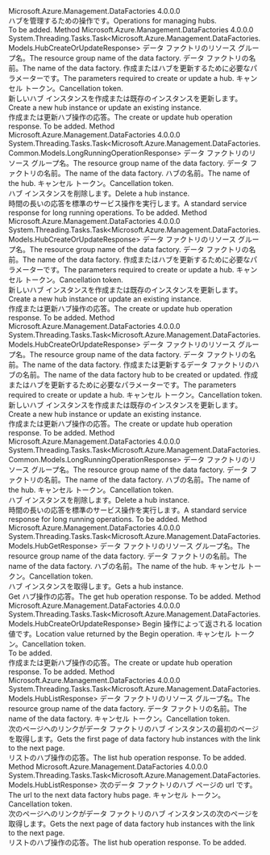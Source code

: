<Type Name="IHubOperations" FullName="Microsoft.Azure.Management.DataFactories.Core.IHubOperations">
  <TypeSignature Language="C#" Value="public interface IHubOperations" />
  <TypeSignature Language="ILAsm" Value=".class public interface auto ansi abstract IHubOperations" />
  <TypeSignature Language="DocId" Value="T:Microsoft.Azure.Management.DataFactories.Core.IHubOperations" />
  <TypeSignature Language="VB.NET" Value="Public Interface IHubOperations" />
  <TypeSignature Language="F#" Value="type IHubOperations = interface" />
  <AssemblyInfo>
    <AssemblyName>Microsoft.Azure.Management.DataFactories</AssemblyName>
    <AssemblyVersion>4.0.0.0</AssemblyVersion>
  </AssemblyInfo>
  <Interfaces />
  <Docs>
    <summary>
            <span data-ttu-id="0d84f-101">ハブを管理するための操作です。</span><span class="sxs-lookup"><span data-stu-id="0d84f-101">Operations for managing hubs.</span></span>
            </summary>
    <remarks>To be added.</remarks>
  </Docs>
  <Members>
    <Member MemberName="BeginCreateOrUpdateAsync">
      <MemberSignature Language="C#" Value="public System.Threading.Tasks.Task&lt;Microsoft.Azure.Management.DataFactories.Models.HubCreateOrUpdateResponse&gt; BeginCreateOrUpdateAsync (string resourceGroupName, string dataFactoryName, Microsoft.Azure.Management.DataFactories.Models.HubCreateOrUpdateParameters parameters, System.Threading.CancellationToken cancellationToken);" />
      <MemberSignature Language="ILAsm" Value=".method public hidebysig newslot virtual instance class System.Threading.Tasks.Task`1&lt;class Microsoft.Azure.Management.DataFactories.Models.HubCreateOrUpdateResponse&gt; BeginCreateOrUpdateAsync(string resourceGroupName, string dataFactoryName, class Microsoft.Azure.Management.DataFactories.Models.HubCreateOrUpdateParameters parameters, valuetype System.Threading.CancellationToken cancellationToken) cil managed" />
      <MemberSignature Language="DocId" Value="M:Microsoft.Azure.Management.DataFactories.Core.IHubOperations.BeginCreateOrUpdateAsync(System.String,System.String,Microsoft.Azure.Management.DataFactories.Models.HubCreateOrUpdateParameters,System.Threading.CancellationToken)" />
      <MemberSignature Language="F#" Value="abstract member BeginCreateOrUpdateAsync : string * string * Microsoft.Azure.Management.DataFactories.Models.HubCreateOrUpdateParameters * System.Threading.CancellationToken -&gt; System.Threading.Tasks.Task&lt;Microsoft.Azure.Management.DataFactories.Models.HubCreateOrUpdateResponse&gt;" Usage="iHubOperations.BeginCreateOrUpdateAsync (resourceGroupName, dataFactoryName, parameters, cancellationToken)" />
      <MemberType>Method</MemberType>
      <AssemblyInfo>
        <AssemblyName>Microsoft.Azure.Management.DataFactories</AssemblyName>
        <AssemblyVersion>4.0.0.0</AssemblyVersion>
      </AssemblyInfo>
      <ReturnValue>
        <ReturnType>System.Threading.Tasks.Task&lt;Microsoft.Azure.Management.DataFactories.Models.HubCreateOrUpdateResponse&gt;</ReturnType>
      </ReturnValue>
      <Parameters>
        <Parameter Name="resourceGroupName" Type="System.String" />
        <Parameter Name="dataFactoryName" Type="System.String" />
        <Parameter Name="parameters" Type="Microsoft.Azure.Management.DataFactories.Models.HubCreateOrUpdateParameters" />
        <Parameter Name="cancellationToken" Type="System.Threading.CancellationToken" />
      </Parameters>
      <Docs>
        <param name="resourceGroupName">
            <span data-ttu-id="0d84f-102">データ ファクトリのリソース グループ名。</span><span class="sxs-lookup"><span data-stu-id="0d84f-102">The resource group name of the data factory.</span></span>
            </param>
        <param name="dataFactoryName">
            <span data-ttu-id="0d84f-103">データ ファクトリの名前。</span><span class="sxs-lookup"><span data-stu-id="0d84f-103">The name of the data factory.</span></span>
            </param>
        <param name="parameters">
            <span data-ttu-id="0d84f-104">作成またはハブを更新するために必要なパラメーターです。</span><span class="sxs-lookup"><span data-stu-id="0d84f-104">The parameters required to create or update a hub.</span></span>
            </param>
        <param name="cancellationToken">
            <span data-ttu-id="0d84f-105">キャンセル トークン。</span><span class="sxs-lookup"><span data-stu-id="0d84f-105">Cancellation token.</span></span>
            </param>
        <summary>
            <span data-ttu-id="0d84f-106">新しいハブ インスタンスを作成または既存のインスタンスを更新します。</span><span class="sxs-lookup"><span data-stu-id="0d84f-106">Create a new hub instance or update an existing instance.</span></span>
            </summary>
        <returns>
            <span data-ttu-id="0d84f-107">作成または更新ハブ操作の応答。</span><span class="sxs-lookup"><span data-stu-id="0d84f-107">The create or update hub operation response.</span></span>
            </returns>
        <remarks>To be added.</remarks>
      </Docs>
    </Member>
    <Member MemberName="BeginDeleteAsync">
      <MemberSignature Language="C#" Value="public System.Threading.Tasks.Task&lt;Microsoft.Azure.Management.DataFactories.Common.Models.LongRunningOperationResponse&gt; BeginDeleteAsync (string resourceGroupName, string dataFactoryName, string hubName, System.Threading.CancellationToken cancellationToken);" />
      <MemberSignature Language="ILAsm" Value=".method public hidebysig newslot virtual instance class System.Threading.Tasks.Task`1&lt;class Microsoft.Azure.Management.DataFactories.Common.Models.LongRunningOperationResponse&gt; BeginDeleteAsync(string resourceGroupName, string dataFactoryName, string hubName, valuetype System.Threading.CancellationToken cancellationToken) cil managed" />
      <MemberSignature Language="DocId" Value="M:Microsoft.Azure.Management.DataFactories.Core.IHubOperations.BeginDeleteAsync(System.String,System.String,System.String,System.Threading.CancellationToken)" />
      <MemberSignature Language="F#" Value="abstract member BeginDeleteAsync : string * string * string * System.Threading.CancellationToken -&gt; System.Threading.Tasks.Task&lt;Microsoft.Azure.Management.DataFactories.Common.Models.LongRunningOperationResponse&gt;" Usage="iHubOperations.BeginDeleteAsync (resourceGroupName, dataFactoryName, hubName, cancellationToken)" />
      <MemberType>Method</MemberType>
      <AssemblyInfo>
        <AssemblyName>Microsoft.Azure.Management.DataFactories</AssemblyName>
        <AssemblyVersion>4.0.0.0</AssemblyVersion>
      </AssemblyInfo>
      <ReturnValue>
        <ReturnType>System.Threading.Tasks.Task&lt;Microsoft.Azure.Management.DataFactories.Common.Models.LongRunningOperationResponse&gt;</ReturnType>
      </ReturnValue>
      <Parameters>
        <Parameter Name="resourceGroupName" Type="System.String" />
        <Parameter Name="dataFactoryName" Type="System.String" />
        <Parameter Name="hubName" Type="System.String" />
        <Parameter Name="cancellationToken" Type="System.Threading.CancellationToken" />
      </Parameters>
      <Docs>
        <param name="resourceGroupName">
            <span data-ttu-id="0d84f-108">データ ファクトリのリソース グループ名。</span><span class="sxs-lookup"><span data-stu-id="0d84f-108">The resource group name of the data factory.</span></span>
            </param>
        <param name="dataFactoryName">
            <span data-ttu-id="0d84f-109">データ ファクトリの名前。</span><span class="sxs-lookup"><span data-stu-id="0d84f-109">The name of the data factory.</span></span>
            </param>
        <param name="hubName">
            <span data-ttu-id="0d84f-110">ハブの名前。</span><span class="sxs-lookup"><span data-stu-id="0d84f-110">The name of the hub.</span></span>
            </param>
        <param name="cancellationToken">
            <span data-ttu-id="0d84f-111">キャンセル トークン。</span><span class="sxs-lookup"><span data-stu-id="0d84f-111">Cancellation token.</span></span>
            </param>
        <summary>
            <span data-ttu-id="0d84f-112">ハブ インスタンスを削除します。</span><span class="sxs-lookup"><span data-stu-id="0d84f-112">Delete a hub instance.</span></span>
            </summary>
        <returns>
            <span data-ttu-id="0d84f-113">時間の長いの応答を標準のサービス操作を実行します。</span><span class="sxs-lookup"><span data-stu-id="0d84f-113">A standard service response for long running operations.</span></span>
            </returns>
        <remarks>To be added.</remarks>
      </Docs>
    </Member>
    <Member MemberName="CreateOrUpdateAsync">
      <MemberSignature Language="C#" Value="public System.Threading.Tasks.Task&lt;Microsoft.Azure.Management.DataFactories.Models.HubCreateOrUpdateResponse&gt; CreateOrUpdateAsync (string resourceGroupName, string dataFactoryName, Microsoft.Azure.Management.DataFactories.Models.HubCreateOrUpdateParameters parameters, System.Threading.CancellationToken cancellationToken);" />
      <MemberSignature Language="ILAsm" Value=".method public hidebysig newslot virtual instance class System.Threading.Tasks.Task`1&lt;class Microsoft.Azure.Management.DataFactories.Models.HubCreateOrUpdateResponse&gt; CreateOrUpdateAsync(string resourceGroupName, string dataFactoryName, class Microsoft.Azure.Management.DataFactories.Models.HubCreateOrUpdateParameters parameters, valuetype System.Threading.CancellationToken cancellationToken) cil managed" />
      <MemberSignature Language="DocId" Value="M:Microsoft.Azure.Management.DataFactories.Core.IHubOperations.CreateOrUpdateAsync(System.String,System.String,Microsoft.Azure.Management.DataFactories.Models.HubCreateOrUpdateParameters,System.Threading.CancellationToken)" />
      <MemberSignature Language="F#" Value="abstract member CreateOrUpdateAsync : string * string * Microsoft.Azure.Management.DataFactories.Models.HubCreateOrUpdateParameters * System.Threading.CancellationToken -&gt; System.Threading.Tasks.Task&lt;Microsoft.Azure.Management.DataFactories.Models.HubCreateOrUpdateResponse&gt;" Usage="iHubOperations.CreateOrUpdateAsync (resourceGroupName, dataFactoryName, parameters, cancellationToken)" />
      <MemberType>Method</MemberType>
      <AssemblyInfo>
        <AssemblyName>Microsoft.Azure.Management.DataFactories</AssemblyName>
        <AssemblyVersion>4.0.0.0</AssemblyVersion>
      </AssemblyInfo>
      <ReturnValue>
        <ReturnType>System.Threading.Tasks.Task&lt;Microsoft.Azure.Management.DataFactories.Models.HubCreateOrUpdateResponse&gt;</ReturnType>
      </ReturnValue>
      <Parameters>
        <Parameter Name="resourceGroupName" Type="System.String" />
        <Parameter Name="dataFactoryName" Type="System.String" />
        <Parameter Name="parameters" Type="Microsoft.Azure.Management.DataFactories.Models.HubCreateOrUpdateParameters" />
        <Parameter Name="cancellationToken" Type="System.Threading.CancellationToken" />
      </Parameters>
      <Docs>
        <param name="resourceGroupName">
            <span data-ttu-id="0d84f-114">データ ファクトリのリソース グループ名。</span><span class="sxs-lookup"><span data-stu-id="0d84f-114">The resource group name of the data factory.</span></span>
            </param>
        <param name="dataFactoryName">
            <span data-ttu-id="0d84f-115">データ ファクトリの名前。</span><span class="sxs-lookup"><span data-stu-id="0d84f-115">The name of the data factory.</span></span>
            </param>
        <param name="parameters">
            <span data-ttu-id="0d84f-116">作成またはハブを更新するために必要なパラメーターです。</span><span class="sxs-lookup"><span data-stu-id="0d84f-116">The parameters required to create or update a hub.</span></span>
            </param>
        <param name="cancellationToken">
            <span data-ttu-id="0d84f-117">キャンセル トークン。</span><span class="sxs-lookup"><span data-stu-id="0d84f-117">Cancellation token.</span></span>
            </param>
        <summary>
            <span data-ttu-id="0d84f-118">新しいハブ インスタンスを作成または既存のインスタンスを更新します。</span><span class="sxs-lookup"><span data-stu-id="0d84f-118">Create a new hub instance or update an existing instance.</span></span>
            </summary>
        <returns>
            <span data-ttu-id="0d84f-119">作成または更新ハブ操作の応答。</span><span class="sxs-lookup"><span data-stu-id="0d84f-119">The create or update hub operation response.</span></span>
            </returns>
        <remarks>To be added.</remarks>
      </Docs>
    </Member>
    <Member MemberName="CreateOrUpdateWithRawJsonContentAsync">
      <MemberSignature Language="C#" Value="public System.Threading.Tasks.Task&lt;Microsoft.Azure.Management.DataFactories.Models.HubCreateOrUpdateResponse&gt; CreateOrUpdateWithRawJsonContentAsync (string resourceGroupName, string dataFactoryName, string hubName, Microsoft.Azure.Management.DataFactories.Models.HubCreateOrUpdateWithRawJsonContentParameters parameters, System.Threading.CancellationToken cancellationToken);" />
      <MemberSignature Language="ILAsm" Value=".method public hidebysig newslot virtual instance class System.Threading.Tasks.Task`1&lt;class Microsoft.Azure.Management.DataFactories.Models.HubCreateOrUpdateResponse&gt; CreateOrUpdateWithRawJsonContentAsync(string resourceGroupName, string dataFactoryName, string hubName, class Microsoft.Azure.Management.DataFactories.Models.HubCreateOrUpdateWithRawJsonContentParameters parameters, valuetype System.Threading.CancellationToken cancellationToken) cil managed" />
      <MemberSignature Language="DocId" Value="M:Microsoft.Azure.Management.DataFactories.Core.IHubOperations.CreateOrUpdateWithRawJsonContentAsync(System.String,System.String,System.String,Microsoft.Azure.Management.DataFactories.Models.HubCreateOrUpdateWithRawJsonContentParameters,System.Threading.CancellationToken)" />
      <MemberSignature Language="F#" Value="abstract member CreateOrUpdateWithRawJsonContentAsync : string * string * string * Microsoft.Azure.Management.DataFactories.Models.HubCreateOrUpdateWithRawJsonContentParameters * System.Threading.CancellationToken -&gt; System.Threading.Tasks.Task&lt;Microsoft.Azure.Management.DataFactories.Models.HubCreateOrUpdateResponse&gt;" Usage="iHubOperations.CreateOrUpdateWithRawJsonContentAsync (resourceGroupName, dataFactoryName, hubName, parameters, cancellationToken)" />
      <MemberType>Method</MemberType>
      <AssemblyInfo>
        <AssemblyName>Microsoft.Azure.Management.DataFactories</AssemblyName>
        <AssemblyVersion>4.0.0.0</AssemblyVersion>
      </AssemblyInfo>
      <ReturnValue>
        <ReturnType>System.Threading.Tasks.Task&lt;Microsoft.Azure.Management.DataFactories.Models.HubCreateOrUpdateResponse&gt;</ReturnType>
      </ReturnValue>
      <Parameters>
        <Parameter Name="resourceGroupName" Type="System.String" />
        <Parameter Name="dataFactoryName" Type="System.String" />
        <Parameter Name="hubName" Type="System.String" />
        <Parameter Name="parameters" Type="Microsoft.Azure.Management.DataFactories.Models.HubCreateOrUpdateWithRawJsonContentParameters" />
        <Parameter Name="cancellationToken" Type="System.Threading.CancellationToken" />
      </Parameters>
      <Docs>
        <param name="resourceGroupName">
            <span data-ttu-id="0d84f-120">データ ファクトリのリソース グループ名。</span><span class="sxs-lookup"><span data-stu-id="0d84f-120">The resource group name of the data factory.</span></span>
            </param>
        <param name="dataFactoryName">
            <span data-ttu-id="0d84f-121">データ ファクトリの名前。</span><span class="sxs-lookup"><span data-stu-id="0d84f-121">The name of the data factory.</span></span>
            </param>
        <param name="hubName">
            <span data-ttu-id="0d84f-122">作成または更新するデータ ファクトリのハブの名前。</span><span class="sxs-lookup"><span data-stu-id="0d84f-122">The name of the data factory hub to be created or updated.</span></span>
            </param>
        <param name="parameters">
            <span data-ttu-id="0d84f-123">作成またはハブを更新するために必要なパラメーターです。</span><span class="sxs-lookup"><span data-stu-id="0d84f-123">The parameters required to create or update a hub.</span></span>
            </param>
        <param name="cancellationToken">
            <span data-ttu-id="0d84f-124">キャンセル トークン。</span><span class="sxs-lookup"><span data-stu-id="0d84f-124">Cancellation token.</span></span>
            </param>
        <summary>
            <span data-ttu-id="0d84f-125">新しいハブ インスタンスを作成または既存のインスタンスを更新します。</span><span class="sxs-lookup"><span data-stu-id="0d84f-125">Create a new hub instance or update an existing instance.</span></span>
            </summary>
        <returns>
            <span data-ttu-id="0d84f-126">作成または更新ハブ操作の応答。</span><span class="sxs-lookup"><span data-stu-id="0d84f-126">The create or update hub operation response.</span></span>
            </returns>
        <remarks>To be added.</remarks>
      </Docs>
    </Member>
    <Member MemberName="DeleteAsync">
      <MemberSignature Language="C#" Value="public System.Threading.Tasks.Task&lt;Microsoft.Azure.Management.DataFactories.Common.Models.LongRunningOperationResponse&gt; DeleteAsync (string resourceGroupName, string dataFactoryName, string hubName, System.Threading.CancellationToken cancellationToken);" />
      <MemberSignature Language="ILAsm" Value=".method public hidebysig newslot virtual instance class System.Threading.Tasks.Task`1&lt;class Microsoft.Azure.Management.DataFactories.Common.Models.LongRunningOperationResponse&gt; DeleteAsync(string resourceGroupName, string dataFactoryName, string hubName, valuetype System.Threading.CancellationToken cancellationToken) cil managed" />
      <MemberSignature Language="DocId" Value="M:Microsoft.Azure.Management.DataFactories.Core.IHubOperations.DeleteAsync(System.String,System.String,System.String,System.Threading.CancellationToken)" />
      <MemberSignature Language="F#" Value="abstract member DeleteAsync : string * string * string * System.Threading.CancellationToken -&gt; System.Threading.Tasks.Task&lt;Microsoft.Azure.Management.DataFactories.Common.Models.LongRunningOperationResponse&gt;" Usage="iHubOperations.DeleteAsync (resourceGroupName, dataFactoryName, hubName, cancellationToken)" />
      <MemberType>Method</MemberType>
      <AssemblyInfo>
        <AssemblyName>Microsoft.Azure.Management.DataFactories</AssemblyName>
        <AssemblyVersion>4.0.0.0</AssemblyVersion>
      </AssemblyInfo>
      <ReturnValue>
        <ReturnType>System.Threading.Tasks.Task&lt;Microsoft.Azure.Management.DataFactories.Common.Models.LongRunningOperationResponse&gt;</ReturnType>
      </ReturnValue>
      <Parameters>
        <Parameter Name="resourceGroupName" Type="System.String" />
        <Parameter Name="dataFactoryName" Type="System.String" />
        <Parameter Name="hubName" Type="System.String" />
        <Parameter Name="cancellationToken" Type="System.Threading.CancellationToken" />
      </Parameters>
      <Docs>
        <param name="resourceGroupName">
            <span data-ttu-id="0d84f-127">データ ファクトリのリソース グループ名。</span><span class="sxs-lookup"><span data-stu-id="0d84f-127">The resource group name of the data factory.</span></span>
            </param>
        <param name="dataFactoryName">
            <span data-ttu-id="0d84f-128">データ ファクトリの名前。</span><span class="sxs-lookup"><span data-stu-id="0d84f-128">The name of the data factory.</span></span>
            </param>
        <param name="hubName">
            <span data-ttu-id="0d84f-129">ハブの名前。</span><span class="sxs-lookup"><span data-stu-id="0d84f-129">The name of the hub.</span></span>
            </param>
        <param name="cancellationToken">
            <span data-ttu-id="0d84f-130">キャンセル トークン。</span><span class="sxs-lookup"><span data-stu-id="0d84f-130">Cancellation token.</span></span>
            </param>
        <summary>
            <span data-ttu-id="0d84f-131">ハブ インスタンスを削除します。</span><span class="sxs-lookup"><span data-stu-id="0d84f-131">Delete a hub instance.</span></span>
            </summary>
        <returns>
            <span data-ttu-id="0d84f-132">時間の長いの応答を標準のサービス操作を実行します。</span><span class="sxs-lookup"><span data-stu-id="0d84f-132">A standard service response for long running operations.</span></span>
            </returns>
        <remarks>To be added.</remarks>
      </Docs>
    </Member>
    <Member MemberName="GetAsync">
      <MemberSignature Language="C#" Value="public System.Threading.Tasks.Task&lt;Microsoft.Azure.Management.DataFactories.Models.HubGetResponse&gt; GetAsync (string resourceGroupName, string dataFactoryName, string hubName, System.Threading.CancellationToken cancellationToken);" />
      <MemberSignature Language="ILAsm" Value=".method public hidebysig newslot virtual instance class System.Threading.Tasks.Task`1&lt;class Microsoft.Azure.Management.DataFactories.Models.HubGetResponse&gt; GetAsync(string resourceGroupName, string dataFactoryName, string hubName, valuetype System.Threading.CancellationToken cancellationToken) cil managed" />
      <MemberSignature Language="DocId" Value="M:Microsoft.Azure.Management.DataFactories.Core.IHubOperations.GetAsync(System.String,System.String,System.String,System.Threading.CancellationToken)" />
      <MemberSignature Language="F#" Value="abstract member GetAsync : string * string * string * System.Threading.CancellationToken -&gt; System.Threading.Tasks.Task&lt;Microsoft.Azure.Management.DataFactories.Models.HubGetResponse&gt;" Usage="iHubOperations.GetAsync (resourceGroupName, dataFactoryName, hubName, cancellationToken)" />
      <MemberType>Method</MemberType>
      <AssemblyInfo>
        <AssemblyName>Microsoft.Azure.Management.DataFactories</AssemblyName>
        <AssemblyVersion>4.0.0.0</AssemblyVersion>
      </AssemblyInfo>
      <ReturnValue>
        <ReturnType>System.Threading.Tasks.Task&lt;Microsoft.Azure.Management.DataFactories.Models.HubGetResponse&gt;</ReturnType>
      </ReturnValue>
      <Parameters>
        <Parameter Name="resourceGroupName" Type="System.String" />
        <Parameter Name="dataFactoryName" Type="System.String" />
        <Parameter Name="hubName" Type="System.String" />
        <Parameter Name="cancellationToken" Type="System.Threading.CancellationToken" />
      </Parameters>
      <Docs>
        <param name="resourceGroupName">
            <span data-ttu-id="0d84f-133">データ ファクトリのリソース グループ名。</span><span class="sxs-lookup"><span data-stu-id="0d84f-133">The resource group name of the data factory.</span></span>
            </param>
        <param name="dataFactoryName">
            <span data-ttu-id="0d84f-134">データ ファクトリの名前。</span><span class="sxs-lookup"><span data-stu-id="0d84f-134">The name of the data factory.</span></span>
            </param>
        <param name="hubName">
            <span data-ttu-id="0d84f-135">ハブの名前。</span><span class="sxs-lookup"><span data-stu-id="0d84f-135">The name of the hub.</span></span>
            </param>
        <param name="cancellationToken">
            <span data-ttu-id="0d84f-136">キャンセル トークン。</span><span class="sxs-lookup"><span data-stu-id="0d84f-136">Cancellation token.</span></span>
            </param>
        <summary>
            <span data-ttu-id="0d84f-137">ハブ インスタンスを取得します。</span><span class="sxs-lookup"><span data-stu-id="0d84f-137">Gets a hub instance.</span></span>
            </summary>
        <returns>
            <span data-ttu-id="0d84f-138">Get ハブ操作の応答。</span><span class="sxs-lookup"><span data-stu-id="0d84f-138">The get hub operation response.</span></span>
            </returns>
        <remarks>To be added.</remarks>
      </Docs>
    </Member>
    <Member MemberName="GetCreateOrUpdateStatusAsync">
      <MemberSignature Language="C#" Value="public System.Threading.Tasks.Task&lt;Microsoft.Azure.Management.DataFactories.Models.HubCreateOrUpdateResponse&gt; GetCreateOrUpdateStatusAsync (string operationStatusLink, System.Threading.CancellationToken cancellationToken);" />
      <MemberSignature Language="ILAsm" Value=".method public hidebysig newslot virtual instance class System.Threading.Tasks.Task`1&lt;class Microsoft.Azure.Management.DataFactories.Models.HubCreateOrUpdateResponse&gt; GetCreateOrUpdateStatusAsync(string operationStatusLink, valuetype System.Threading.CancellationToken cancellationToken) cil managed" />
      <MemberSignature Language="DocId" Value="M:Microsoft.Azure.Management.DataFactories.Core.IHubOperations.GetCreateOrUpdateStatusAsync(System.String,System.Threading.CancellationToken)" />
      <MemberSignature Language="F#" Value="abstract member GetCreateOrUpdateStatusAsync : string * System.Threading.CancellationToken -&gt; System.Threading.Tasks.Task&lt;Microsoft.Azure.Management.DataFactories.Models.HubCreateOrUpdateResponse&gt;" Usage="iHubOperations.GetCreateOrUpdateStatusAsync (operationStatusLink, cancellationToken)" />
      <MemberType>Method</MemberType>
      <AssemblyInfo>
        <AssemblyName>Microsoft.Azure.Management.DataFactories</AssemblyName>
        <AssemblyVersion>4.0.0.0</AssemblyVersion>
      </AssemblyInfo>
      <ReturnValue>
        <ReturnType>System.Threading.Tasks.Task&lt;Microsoft.Azure.Management.DataFactories.Models.HubCreateOrUpdateResponse&gt;</ReturnType>
      </ReturnValue>
      <Parameters>
        <Parameter Name="operationStatusLink" Type="System.String" />
        <Parameter Name="cancellationToken" Type="System.Threading.CancellationToken" />
      </Parameters>
      <Docs>
        <param name="operationStatusLink">
            <span data-ttu-id="0d84f-139">Begin 操作によって返される location 値です。</span><span class="sxs-lookup"><span data-stu-id="0d84f-139">Location value returned by the Begin operation.</span></span>
            </param>
        <param name="cancellationToken">
            <span data-ttu-id="0d84f-140">キャンセル トークン。</span><span class="sxs-lookup"><span data-stu-id="0d84f-140">Cancellation token.</span></span>
            </param>
        <summary>To be added.</summary>
        <returns>
            <span data-ttu-id="0d84f-141">作成または更新ハブ操作の応答。</span><span class="sxs-lookup"><span data-stu-id="0d84f-141">The create or update hub operation response.</span></span>
            </returns>
        <remarks>To be added.</remarks>
      </Docs>
    </Member>
    <Member MemberName="ListAsync">
      <MemberSignature Language="C#" Value="public System.Threading.Tasks.Task&lt;Microsoft.Azure.Management.DataFactories.Models.HubListResponse&gt; ListAsync (string resourceGroupName, string dataFactoryName, System.Threading.CancellationToken cancellationToken);" />
      <MemberSignature Language="ILAsm" Value=".method public hidebysig newslot virtual instance class System.Threading.Tasks.Task`1&lt;class Microsoft.Azure.Management.DataFactories.Models.HubListResponse&gt; ListAsync(string resourceGroupName, string dataFactoryName, valuetype System.Threading.CancellationToken cancellationToken) cil managed" />
      <MemberSignature Language="DocId" Value="M:Microsoft.Azure.Management.DataFactories.Core.IHubOperations.ListAsync(System.String,System.String,System.Threading.CancellationToken)" />
      <MemberSignature Language="F#" Value="abstract member ListAsync : string * string * System.Threading.CancellationToken -&gt; System.Threading.Tasks.Task&lt;Microsoft.Azure.Management.DataFactories.Models.HubListResponse&gt;" Usage="iHubOperations.ListAsync (resourceGroupName, dataFactoryName, cancellationToken)" />
      <MemberType>Method</MemberType>
      <AssemblyInfo>
        <AssemblyName>Microsoft.Azure.Management.DataFactories</AssemblyName>
        <AssemblyVersion>4.0.0.0</AssemblyVersion>
      </AssemblyInfo>
      <ReturnValue>
        <ReturnType>System.Threading.Tasks.Task&lt;Microsoft.Azure.Management.DataFactories.Models.HubListResponse&gt;</ReturnType>
      </ReturnValue>
      <Parameters>
        <Parameter Name="resourceGroupName" Type="System.String" />
        <Parameter Name="dataFactoryName" Type="System.String" />
        <Parameter Name="cancellationToken" Type="System.Threading.CancellationToken" />
      </Parameters>
      <Docs>
        <param name="resourceGroupName">
            <span data-ttu-id="0d84f-142">データ ファクトリのリソース グループ名。</span><span class="sxs-lookup"><span data-stu-id="0d84f-142">The resource group name of the data factory.</span></span>
            </param>
        <param name="dataFactoryName">
            <span data-ttu-id="0d84f-143">データ ファクトリの名前。</span><span class="sxs-lookup"><span data-stu-id="0d84f-143">The name of the data factory.</span></span>
            </param>
        <param name="cancellationToken">
            <span data-ttu-id="0d84f-144">キャンセル トークン。</span><span class="sxs-lookup"><span data-stu-id="0d84f-144">Cancellation token.</span></span>
            </param>
        <summary>
            <span data-ttu-id="0d84f-145">次のページへのリンクがデータ ファクトリのハブ インスタンスの最初のページを取得します。</span><span class="sxs-lookup"><span data-stu-id="0d84f-145">Gets the first page of data factory hub instances with the link to the next page.</span></span>
            </summary>
        <returns>
            <span data-ttu-id="0d84f-146">リストのハブ操作の応答。</span><span class="sxs-lookup"><span data-stu-id="0d84f-146">The list hub operation response.</span></span>
            </returns>
        <remarks>To be added.</remarks>
      </Docs>
    </Member>
    <Member MemberName="ListNextAsync">
      <MemberSignature Language="C#" Value="public System.Threading.Tasks.Task&lt;Microsoft.Azure.Management.DataFactories.Models.HubListResponse&gt; ListNextAsync (string nextLink, System.Threading.CancellationToken cancellationToken);" />
      <MemberSignature Language="ILAsm" Value=".method public hidebysig newslot virtual instance class System.Threading.Tasks.Task`1&lt;class Microsoft.Azure.Management.DataFactories.Models.HubListResponse&gt; ListNextAsync(string nextLink, valuetype System.Threading.CancellationToken cancellationToken) cil managed" />
      <MemberSignature Language="DocId" Value="M:Microsoft.Azure.Management.DataFactories.Core.IHubOperations.ListNextAsync(System.String,System.Threading.CancellationToken)" />
      <MemberSignature Language="F#" Value="abstract member ListNextAsync : string * System.Threading.CancellationToken -&gt; System.Threading.Tasks.Task&lt;Microsoft.Azure.Management.DataFactories.Models.HubListResponse&gt;" Usage="iHubOperations.ListNextAsync (nextLink, cancellationToken)" />
      <MemberType>Method</MemberType>
      <AssemblyInfo>
        <AssemblyName>Microsoft.Azure.Management.DataFactories</AssemblyName>
        <AssemblyVersion>4.0.0.0</AssemblyVersion>
      </AssemblyInfo>
      <ReturnValue>
        <ReturnType>System.Threading.Tasks.Task&lt;Microsoft.Azure.Management.DataFactories.Models.HubListResponse&gt;</ReturnType>
      </ReturnValue>
      <Parameters>
        <Parameter Name="nextLink" Type="System.String" />
        <Parameter Name="cancellationToken" Type="System.Threading.CancellationToken" />
      </Parameters>
      <Docs>
        <param name="nextLink">
            <span data-ttu-id="0d84f-147">次のデータ ファクトリのハブ ページの url です。</span><span class="sxs-lookup"><span data-stu-id="0d84f-147">The url to the next data factory hubs page.</span></span>
            </param>
        <param name="cancellationToken">
            <span data-ttu-id="0d84f-148">キャンセル トークン。</span><span class="sxs-lookup"><span data-stu-id="0d84f-148">Cancellation token.</span></span>
            </param>
        <summary>
            <span data-ttu-id="0d84f-149">次のページへのリンクがデータ ファクトリのハブ インスタンスの次のページを取得します。</span><span class="sxs-lookup"><span data-stu-id="0d84f-149">Gets the next page of data factory hub instances with the link to the next page.</span></span>
            </summary>
        <returns>
            <span data-ttu-id="0d84f-150">リストのハブ操作の応答。</span><span class="sxs-lookup"><span data-stu-id="0d84f-150">The list hub operation response.</span></span>
            </returns>
        <remarks>To be added.</remarks>
      </Docs>
    </Member>
  </Members>
</Type>